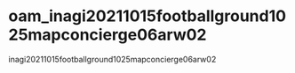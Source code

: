 # oam_inagi20211015footballground1025mapconcierge06arw02
inagi20211015footballground1025mapconcierge06arw02
